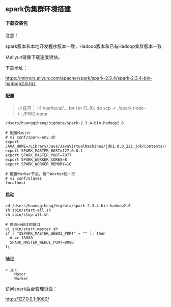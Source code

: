 
## spark伪集群环境搭建

#### 下载安装包
注意：

spark版本和本地开发程序版本一致，Hadoop版本和已有Hadoop集群版本一致

从aliyun镜像下载速度很快。

下载地址：

https://mirrors.aliyun.com/apache/spark/spark-2.3.4/spark-2.3.4-bin-hadoop2.6.tgz


#### 配置
> 小技巧：
> :r! /usr/local/...
> for i in {1..8}; do scp -r ./spark node-$i:/$PWD;done


```
/Users/huangqihang/bigdata/spark-2.3.4-bin-hadoop2.6

# 配置Master
# vi conf/spark-env.sh
export JAVA_HOME=/Library/Java/JavaVirtualMachines/jdk1.8.0_221.jdk/Contents/Home
export SPARK_MASTER_HOST=127.0.0.1
export SPARK_MASTER_PORT=7077
export SPARK_WORKER_CORES=8
export SPARK_WORKER_MEMORY=1G

# 配置Worker节点，每个Worker起一行
# vi conf/slaves
localhost
```

#### 启动

```
cd /Users/huangqihang/bigdata/spark-2.3.4-bin-hadoop2.6
sh sbin/start-all.sh
sh sbin/stop-all.sh

# 修改webUI的端口
vi sbin/start-master.sh
if [ "$SPARK_MASTER_WEBUI_PORT" = "" ]; then
  # => 18080
  SPARK_MASTER_WEBUI_PORT=8080 
fi
```

#### 验证
```
> jps
    Mater
    Worker
```

访问spark后台管理页面：

http://127.0.0.1:8080/



